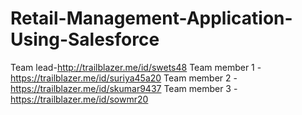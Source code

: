 # Retail-Management-Application-Using-Salesforce
Team lead-http://trailblazer.me/id/swets48
Team member 1 -https://trailblazer.me/id/suriya45a20
Team member 2 -https://trailblazer.me/id/skumar9437
Team member 3 -https://trailblazer.me/id/sowmr20
